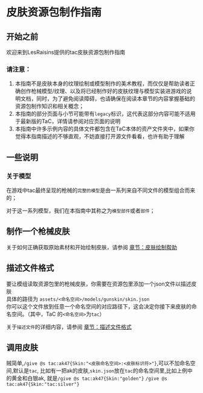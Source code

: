# 皮肤资源包制作指南

## 开始之前
欢迎来到LesRaisins提供的tac皮肤资源包制作指南

### 请注意：  
1. 本指南不是皮肤本身的纹理绘制或模型制作的美术教程，而仅仅是帮助读者正确创作枪械模型/纹理、以及将已经制作好的皮肤纹理与模型实装进游戏的说明文档，同时，为了避免阅读障碍，也请确保在阅读本章节的内容掌握基础的资源包制作知识和相关概念； 
2. 本指南的部分页面与小节可能带有`legacy`标识，这代表这部分内容可能不适用于最新版的TaC，详情请参阅对应页面的说明  
3. 本指南中许多示例内容的具体文件都包含在TaC本体的资产文件夹中，如果你觉得本指南描述的不够直观，不妨直接打开源文件看看，也许有助于理解

## 一些说明
### 关于模型
在游戏中tac最终呈现的枪械的`完整的模型`是由一系列来自不同文件的模型组合而来的；  

对于这一系列模型，我们在本指南中其称之为`模型部件`或者`部件`；  


## 制作一个枪械皮肤
关于如何正确获取原始素材和开始绘制皮肤，请参阅 [章节：皮肤绘制帮助](./gunskin_guide/paint.md)

## 描述文件格式
要让模组读取资源包里的枪械皮肤，你需要在资源包里添加一个json文件以描述皮肤  
具体的路径为
`assets/<命名空间>/models/gunskin/skin.json`  
你可以这个文件放到任意一个命名空间的对应路径下，这会决定你接下来皮肤的命名空间。（其中，TaC 的`<命名空间>`为`tac`）

关于`描述文件`的详细内容，请参阅 [章节：描述文件格式](./gunskin_guide/description_file.md)


## 调用皮肤
贼简单,`/give @s tac:ak47{Skin:"<皮肤命名空间>:<皮肤标识符>"}`,可以不加命名空间,默认是`tac`,
比如有一把ak的皮肤,`skin.json`放在`tac`的命名空间里,比如上例中的黄金和白银ak,
就是`/give @s tac:ak47{Skin:"golden"}` `/give @s tac:ak47{Skin:"tac:silver"}`  

